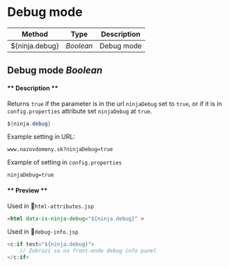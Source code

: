 # Debug mode

| Method | Type | Description |
| -------------- | --------- | ----------- |
| ${ninja.debug} | *Boolean* | Debug mode |

## Debug mode *Boolean*

<!-- tabs:start -->

#### ** Description **

Returns `true` if the parameter is in the url `ninjaDebug` set to `true`, or if it is in `config.properties` attribute set `ninjaDebug` at `true`.

```java
${ninja.debug}
```

Example setting in URL:

```url
www.nazovdomeny.sk?ninjaDebug=true
```

Example of setting in `config.properties`

```properties
ninjaDebug=true
```

#### ** Preview **

Used in :ghost:<code>html-attributes.jsp</code>

```html
<html data-is-ninja-debug="${ninja.debug}" >
```

Used in :ghost:<code>debug-info.jsp</code>

```java
<c:if test="${ninja.debug}">
    // Zobrazí sa na front-ende debug info panel
</c:if>
```

<!-- tabs:end -->
